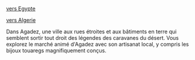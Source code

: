 
[vers Egypte](https://github.com/Youssef-NAIM/labyrinthe/blob/main/Egypte.md)

[vers Algerie](https://github.com/Youssef-NAIM/labyrinthe/blob/main/Algerie.md)

Dans Agadez, une ville aux rues étroites et aux bâtiments en terre qui semblent sortir tout droit des légendes des caravanes du désert. Vous explorez le marché animé d'Agadez avec son artisanat local, y compris les bijoux touaregs magnifiquement conçus.